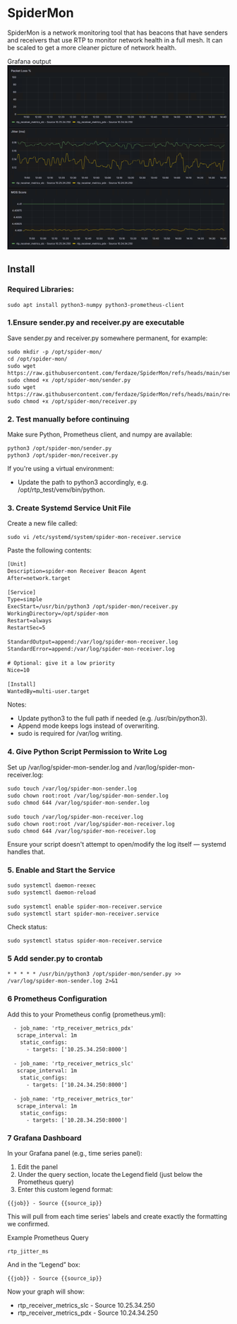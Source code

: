 # SpiderMon
SpiderMon is a network monitoring tool that has beacons that have senders and receivers that use RTP to monitor network health in a full mesh. It can be scaled to get a more cleaner picture of network health.

Grafana output
![](https://github.com/ferdaze/Spider-Mon/blob/main/images/Grafana%20Stats.png)

## Install
### Required Libraries:
```
sudo apt install python3-numpy python3-prometheus-client
```

### 1.Ensure sender.py and receiver.py are executable
Save sender.py and receiver.py somewhere permanent, for example:
```
sudo mkdir -p /opt/spider-mon/
cd /opt/spider-mon/
sudo wget https://raw.githubusercontent.com/ferdaze/SpiderMon/refs/heads/main/sender.py
sudo chmod +x /opt/spider-mon/sender.py
sudo wget https://raw.githubusercontent.com/ferdaze/SpiderMon/refs/heads/main/receiver.py
sudo chmod +x /opt/spider-mon/receiver.py
```

### 2. Test manually before continuing
Make sure Python, Prometheus client, and numpy are available:
```
python3 /opt/spider-mon/sender.py
python3 /opt/spider-mon/receiver.py
```
If you're using a virtual environment:
* Update the path to python3 accordingly, e.g. /opt/rtp_test/venv/bin/python.

### 3. Create Systemd Service Unit File
Create a new file called:
```
sudo vi /etc/systemd/system/spider-mon-receiver.service
```
Paste the following contents:
```
[Unit]
Description=spider-mon Receiver Beacon Agent
After=network.target

[Service]
Type=simple
ExecStart=/usr/bin/python3 /opt/spider-mon/receiver.py
WorkingDirectory=/opt/spider-mon
Restart=always
RestartSec=5

StandardOutput=append:/var/log/spider-mon-receiver.log
StandardError=append:/var/log/spider-mon-receiver.log

# Optional: give it a low priority
Nice=10

[Install]
WantedBy=multi-user.target
```
Notes:
* Update python3 to the full path if needed (e.g. /usr/bin/python3).
* Append mode keeps logs instead of overwriting.
* sudo is required for /var/log writing.

### 4. Give Python Script Permission to Write Log
Set up /var/log/spider-mon-sender.log and /var/log/spider-mon-receiver.log:
```
sudo touch /var/log/spider-mon-sender.log
sudo chown root:root /var/log/spider-mon-sender.log
sudo chmod 644 /var/log/spider-mon-sender.log

sudo touch /var/log/spider-mon-receiver.log
sudo chown root:root /var/log/spider-mon-receiver.log
sudo chmod 644 /var/log/spider-mon-receiver.log
```
Ensure your script doesn't attempt to open/modify the log itself — systemd handles that.

### 5. Enable and Start the Service
```
sudo systemctl daemon-reexec
sudo systemctl daemon-reload

sudo systemctl enable spider-mon-receiver.service
sudo systemctl start spider-mon-receiver.service
```
Check status:
```
sudo systemctl status spider-mon-receiver.service
```

### 5 Add sender.py to crontab
```
* * * * * /usr/bin/python3 /opt/spider-mon/sender.py >> /var/log/spider-mon-sender.log 2>&1
```

### 6 Prometheus Configuration
Add this to your Prometheus config (prometheus.yml):
```
  - job_name: 'rtp_receiver_metrics_pdx'
   scrape_interval: 1m
    static_configs:
      - targets: ['10.25.34.250:8000']
 
  - job_name: 'rtp_receiver_metrics_slc'
   scrape_interval: 1m
    static_configs:
      - targets: ['10.24.34.250:8000']
 
  - job_name: 'rtp_receiver_metrics_tor'
   scrape_interval: 1m
    static_configs:
      - targets: ['10.28.34.250:8000']
```
### 7 Grafana Dashboard
In your Grafana panel (e.g., time series panel):
1. Edit the panel
2. Under the query section, locate the Legend field (just below the Prometheus query)
3. Enter this custom legend format:
```
{{job}} - Source {{source_ip}}
```
This will pull from each time series' labels and create exactly the formatting we confirmed.

Example Prometheus Query
```
rtp_jitter_ms
```
And in the “Legend” box:
```
{{job}} - Source {{source_ip}}
```
Now your graph will show:
* rtp_receiver_metrics_slc - Source 10.25.34.250
* rtp_receiver_metrics_pdx - Source 10.24.34.250
